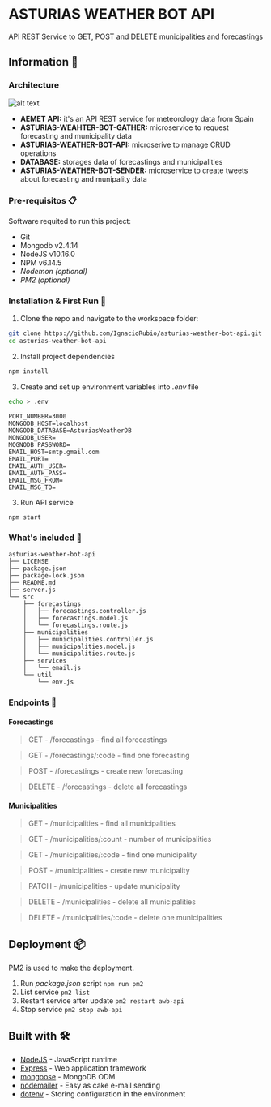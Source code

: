 # ASTURIAS WEATHER BOT API

API REST Service to GET, POST and DELETE municipalities and forecastings


## Information 🚀

### Architecture

![alt text](https://i.imgur.com/jxk19Yf.png)

- **AEMET API:** it's an API REST service for meteorology data from Spain
- **ASTURIAS-WEAHTER-BOT-GATHER:** microservice to request forecasting and municipality data
- **ASTURIAS-WEATHER-BOT-API:** microserive to manage CRUD operations
- **DATABASE:** storages data of forecastings and municipalities
- **ASTURIAS-WEATHER-BOT-SENDER:** microservice to create tweets about forecasting and munipality data

### Pre-requisitos 📋

Software requited to run this project:
- Git
- Mongodb v2.4.14
- NodeJS v10.16.0
- NPM v6.14.5
- *Nodemon (optional)*
- *PM2 (optional)*


### Installation & First Run 🔧

1. Clone the repo and navigate to the workspace folder:

```bash
git clone https://github.com/IgnacioRubio/asturias-weather-bot-api.git
cd asturias-weather-bot-api
```

2. Install project dependencies

```bash
npm install
```

3. Create and set up environment variables into *.env* file 

```bash
echo > .env
```

```
PORT_NUMBER=3000
MONGODB_HOST=localhost
MONGODB_DATABASE=AsturiasWeatherDB
MONGODB_USER=
MOGNODB_PASSWORD=
EMAIL_HOST=smtp.gmail.com
EMAIL_PORT=
EMAIL_AUTH_USER=
EMAIL_AUTH_PASS=
EMAIL_MSG_FROM=
EMAIL_MSG_TO=
```

3. Run API service 

```
npm start
```

### What's included 📂

```
asturias-weather-bot-api
├── LICENSE
├── package.json
├── package-lock.json
├── README.md
├── server.js
└── src
    ├── forecastings
    │   ├── forecastings.controller.js
    │   ├── forecastings.model.js
    │   └── forecastings.route.js
    ├── municipalities
    │   ├── municipalities.controller.js
    │   ├── municipalities.model.js
    │   └── municipalities.route.js
    ├── services
    │   └── email.js
    └── util
        └── env.js
```

### Endpoints 🔖

#### Forecastings
> GET - /forecastings - find all forecastings

> GET - /forecastings/:code - find one forecasting

> POST - /forecastings - create new forecasting

> DELETE - /forecastings - delete all forecastings

#### Municipalities
> GET - /municipalities - find all municipalities

> GET - /municipalities/:count - number of municipalities

> GET - /municipalities/:code - find one municipality

> POST - /municipalities - create new municipality

> PATCH - /municipalities - update municipality

> DELETE - /municipalities - delete all municipalities

> DELETE - /municipalities/:code - delete one municipalities

## Deployment 📦

PM2 is used to make the deployment.

1. Run *package.json* script `npm run pm2`
2. List service `pm2 list`
3. Restart service after update `pm2 restart awb-api`
4. Stop service `pm2 stop awb-api`

## Built with 🛠️

* [NodeJS](https://nodejs.org/en/) - JavaScript runtime
* [Express](https://maven.apache.org/) - Web application framework
* [mongoose](https://maven.apache.org/) - MongoDB ODM
* [nodemailer](https://maven.apache.org/) - Easy as cake e-mail sending
* [dotenv](https://www.npmjs.com/package/dotenv) - Storing configuration in the environment 